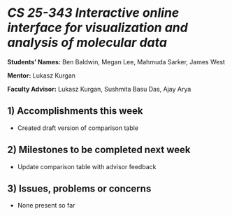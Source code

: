 # *CS 25-343 Interactive online interface for visualization and analysis of molecular data*

**Students' Names:** Ben Baldwin, Megan Lee, Mahmuda Sarker, James West

**Mentor:**
Lukasz Kurgan

**Faculty Advisor:**
Lukasz Kurgan, Sushmita Basu Das, Ajay Arya

## 1) Accomplishments this week ##
   - Created draft version of comparison table

## 2) Milestones to be completed next week ##
   - Update comparison table with advisor feedback

## 3) Issues, problems or concerns ##
   - None present so far
